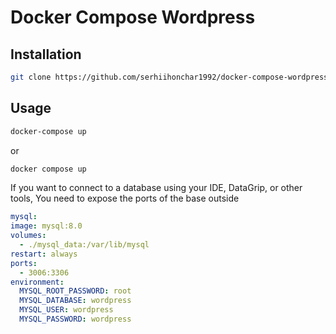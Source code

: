 # Docker Compose Wordpress

## Installation
```bash
git clone https://github.com/serhiihonchar1992/docker-compose-wordpress
```
## Usage
```bash
docker-compose up
```
or

```bash
docker compose up
```

If you want to connect to a database using your IDE, DataGrip, or other tools,
You need to expose the ports of the base outside

```yaml
mysql:
image: mysql:8.0
volumes:
  - ./mysql_data:/var/lib/mysql
restart: always
ports:
  - 3006:3306
environment:
  MYSQL_ROOT_PASSWORD: root
  MYSQL_DATABASE: wordpress
  MYSQL_USER: wordpress
  MYSQL_PASSWORD: wordpress
```